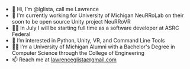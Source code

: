 - 👋 Hi, I’m @lglista, call me Lawrence
- 🧬 I'm currently working for University of Michigan NeuRRoLab on their soon to be open source Unity project NeuRRoVR
- 👨‍💻 In July I will be starting full time as a software developer at ASRC Federal
- 👀 I’m interested in Python, Unity, VR, and Command Line Tools
- 👨‍🎓 I’m a University of Michigan Alumni with a Bachelor's Degree in Computer Science through the College of Engineering
- 📫 Reach me at lawrenceglista@gmail.com

